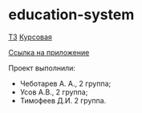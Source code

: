 # education-system

[ТЗ](https://docs.google.com/document/d/1YY4WHS8ps5473OexuTd6H5IxVIN3gLOK/edit?usp=share_link&ouid=117198021360419604400&rtpof=true&sd=true)
[Курсовая](https://docs.google.com/document/d/1oJmV_dgz0hPBuDWEX4aojMcMUUYPht7y/edit?usp=share_link&ouid=117198021360419604400&rtpof=true&sd=true)

[Ссылка на приложение](http://a0794162.xsph.ru/)

Проект выполнили:
- Чеботарев А. А., 2 группа;
- Усов А.В., 2 группа;
- Тимофеев Д.И. 2 группа.
